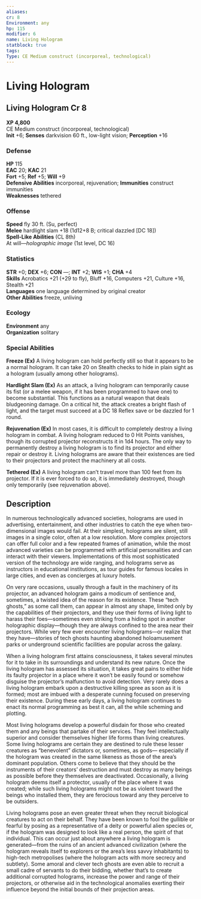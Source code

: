 ```yaml
---
aliases: 
cr: 8
Environment: any
hp: 115
modifier: 6
name: Living Hologram
statblock: true
tags: 
Type: CE Medium construct (incorporeal, technological)  
---
```


# Living Hologram

## Living Hologram Cr 8

**XP 4,800**  
CE Medium construct (incorporeal, technological)  
**Init** +6; **Senses** darkvision 60 ft., low-light vision; **Perception** +16  

### Defense

**HP** 115  
**EAC** 20; **KAC** 21  
**Fort** +5; **Ref** +5; **Will** +9  
**Defensive Abilities** incorporeal, rejuvenation; **Immunities** construct immunities  
**Weaknesses** tethered

### Offense

**Speed** fly 30 ft. (Su, perfect)  
**Melee** hardlight slam +18 (1d12+8 B; critical dazzled \[DC 18\])  
**Spell-Like Abilities** (CL 8th)  
At will—_holographic image_ (1st level, DC 16)

### Statistics

**STR** +0; **DEX** +6; **CON** —; **INT** +2; **WIS** +1; **CHA** +4  
**Skills** Acrobatics +21 (+29 to fly), Bluff +16, Computers +21, Culture +16, Stealth +21  
**Languages** one language determined by original creator  
**Other Abilities** freeze, unliving

### Ecology

**Environment** any  
**Organization** solitary

### Special Abilities

**Freeze (Ex)** A living hologram can hold perfectly still so that it appears to be a normal hologram. It can take 20 on Stealth checks to hide in plain sight as a hologram (usually among other holograms).

**Hardlight Slam (Ex)** As an attack, a living hologram can temporarily cause its fist (or a melee weapon, if it has been programmed to have one) to become substantial. This functions as a natural weapon that deals bludgeoning damage. On a critical hit, the attack creates a bright flash of light, and the target must succeed at a DC 18 Reflex save or be dazzled for 1 round.

**Rejuvenation (Ex)** In most cases, it is difficult to completely destroy a living hologram in combat. A living hologram reduced to 0 Hit Points vanishes, though its corrupted projector reconstructs it in 1d4 hours. The only way to permanently destroy a living hologram is to find its projector and either repair or destroy it. Living holograms are aware that their existences are tied to their projectors and protect the machinery at all costs.

**Tethered (Ex)** A living hologram can’t travel more than 100 feet from its projector. If it is ever forced to do so, it is immediately destroyed, though only temporarily (see rejuvenation above).

## Description

In numerous technologically advanced societies, holograms are used in advertising, entertainment, and other industries to catch the eye when two-dimensional images would fail. At their simplest, holograms are silent, still images in a single color, often at a low resolution. More complex projectors can offer full color and a few repeated frames of animation, while the most advanced varieties can be programmed with artificial personalities and can interact with their viewers. Implementations of this most sophisticated version of the technology are wide ranging, and holograms serve as instructors in educational institutions, as tour guides for famous locales in large cities, and even as concierges at luxury hotels.

On very rare occasions, usually through a fault in the machinery of its projector, an advanced hologram gains a modicum of sentience and, sometimes, a twisted idea of the reason for its existence. These “tech ghosts,” as some call them, can appear in almost any shape, limited only by the capabilities of their projectors, and they use their forms of living light to harass their foes—sometimes even striking from a hiding spot in another holographic display—though they are always confined to the area near their projectors. While very few ever encounter living holograms—or realize that they have—stories of tech ghosts haunting abandoned holoamusement parks or underground scientific facilities are popular across the galaxy.

When a living hologram first attains consciousness, it takes several minutes for it to take in its surroundings and understand its new nature. Once the living hologram has assessed its situation, it takes great pains to either hide its faulty projector in a place where it won’t be easily found or somehow disguise the projector’s malfunction to avoid detection. Very rarely does a living hologram embark upon a destructive killing spree as soon as it is formed; most are imbued with a desperate cunning focused on preserving their existence. During these early days, a living hologram continues to enact its normal programming as best it can, all the while scheming and plotting.

Most living holograms develop a powerful disdain for those who created them and any beings that partake of their services. They feel intellectually superior and consider themselves higher life forms than living creatures. Some living holograms are certain they are destined to rule these lesser creatures as “benevolent” dictators or, sometimes, as gods— especially if the hologram was created in the same likeness as those of the area’s dominant population. Others come to believe that they should be the instruments of their creators’ destruction and must destroy as many beings as possible before they themselves are deactivated. Occasionally, a living hologram deems itself a protector, usually of the place where it was created; while such living holograms might not be as violent toward the beings who installed them, they are ferocious toward any they perceive to be outsiders.

Living holograms pose an even greater threat when they recruit biological creatures to act on their behalf. They have been known to fool the gullible or fearful by posing as a representative of a deity or powerful alien species or, if the hologram was designed to look like a real person, the spirit of that individual. This can occur just about anywhere a living hologram is generated—from the ruins of an ancient advanced civilization (where the hologram reveals itself to explorers or the area’s less savvy inhabitants) to high-tech metropolises (where the hologram acts with more secrecy and subtlety). Some amoral and clever tech ghosts are even able to recruit a small cadre of servants to do their bidding, whether that’s to create additional corrupted holograms, increase the power and range of their projectors, or otherwise aid in the technological anomalies exerting their influence beyond the initial bounds of their projection areas.
